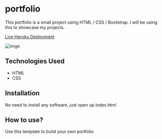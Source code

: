# portfolio

This portfolio is a small project using HTML / CSS / Bootstrap. I will be using this to showcase my projects.

[Live Heroku Deployment](https://portfolio-meira.herokuapp.com)

![imge]()

## Technologies Used

* HTML
* CSS

## Installation

No need to install any software, just open up index.html

## How to use?

Use this template to build your own portfolio

